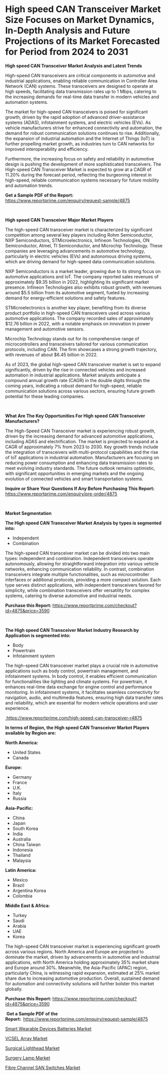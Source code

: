 <p><h1>High speed CAN Transceiver Market Size Focuses on Market Dynamics, In-Depth Analysis and Future Projections of its Market Forecasted for Period from 2024 to 2031</h1></p><p><strong>High speed CAN Transceiver Market Analysis and Latest Trends</strong></p>
<p><p>High-speed CAN transceivers are critical components in automotive and industrial applications, enabling reliable communication in Controller Area Network (CAN) systems. These transceivers are designed to operate at high speeds, facilitating data transmission rates up to 1 Mbps, catering to the increasing demands for real-time data transfer in modern vehicles and automation systems.</p><p>The market for high-speed CAN transceivers is poised for significant growth, driven by the rapid adoption of advanced driver-assistance systems (ADAS), infotainment systems, and electric vehicles (EVs). As vehicle manufacturers strive for enhanced connectivity and automation, the demand for robust communication solutions continues to rise. Additionally, the expansion of industrial automation and the Internet of Things (IoT) is further propelling market growth, as industries turn to CAN networks for improved interoperability and efficiency.</p><p>Furthermore, the increasing focus on safety and reliability in automotive design is pushing the development of more sophisticated transceivers. The High-speed CAN Transceiver Market is expected to grow at a CAGR of 11.20% during the forecast period, reflecting the burgeoning interest in high-speed, reliable communication systems necessary for future mobility and automation trends.</p></p>
<p><strong>Get a Sample PDF of the Report:&nbsp;</strong> <a href="https://www.reportprime.com/enquiry/request-sample/4875">https://www.reportprime.com/enquiry/request-sample/4875</a></p>
<p>&nbsp;</p>
<p><strong>High speed CAN Transceiver Major Market Players</strong></p>
<p><p>The high-speed CAN transceiver market is characterized by significant competition among several key players including Rohm Semiconductor, NXP Semiconductors, STMicroelectronics, Infineon Technologies, ON Semiconductor, Atmel, TI Semiconductor, and Microchip Technology. These companies are leveraging advancements in automotive technology, particularly in electric vehicles (EVs) and autonomous driving systems, which are driving demand for high-speed data communication solutions.</p><p>NXP Semiconductors is a market leader, growing due to its strong focus on automotive applications and IoT. The company reported sales revenues of approximately $9.35 billion in 2022, highlighting its significant market presence. Infineon Technologies also exhibits robust growth, with revenues around $5.5 billion from its automotive segment, fueled by increasing demand for energy-efficient solutions and safety features.</p><p>STMicroelectronics is another key player, benefiting from its diverse product portfolio in high-speed CAN transceivers used across various automotive applications. The company recorded sales of approximately $12.76 billion in 2022, with a notable emphasis on innovation in power management and automotive sensors.</p><p>Microchip Technology stands out for its comprehensive range of microcontrollers and transceivers tailored for various communication protocols, including CAN. The firm showcases a strong growth trajectory, with revenues of about $6.45 billion in 2022.</p><p>As of 2023, the global high-speed CAN transceiver market is set to expand significantly, driven by the rise in connected vehicles and increased automation in industrial applications. Market analysts anticipate a compound annual growth rate (CAGR) in the double digits through the coming years, indicating a robust demand for high-speed, reliable communication solutions across various sectors, ensuring future growth potential for these leading companies.</p></p>
<p>&nbsp;</p>
<p><strong>What Are The Key Opportunities For High speed CAN Transceiver Manufacturers?</strong></p>
<p><p>The High-Speed CAN Transceiver market is experiencing robust growth, driven by the increasing demand for advanced automotive applications, including ADAS and electrification. The market is projected to expand at a CAGR of approximately 7% from 2023 to 2030. Key growth trends include the integration of transceivers with multi-protocol capabilities and the rise of IoT applications in industrial automation. Manufacturers are focusing on reducing power consumption and enhancing data transmission rates to meet evolving industry standards. The future outlook remains optimistic, with significant opportunities in emerging markets and the ongoing evolution of connected vehicles and smart transportation systems.</p></p>
<p><strong>Inquire or Share Your Questions If Any Before Purchasing This Report:</strong> <a href="https://www.reportprime.com/enquiry/pre-order/4875">https://www.reportprime.com/enquiry/pre-order/4875</a></p>
<p>&nbsp;</p>
<p><strong>Market Segmentation</strong></p>
<p><strong>The High speed CAN Transceiver Market Analysis by types is segmented into:</strong></p>
<p><ul><li>Independent</li><li>Combination</li></ul></p>
<p><p>The high-speed CAN transceiver market can be divided into two main types: independent and combination. Independent transceivers operate autonomously, allowing for straightforward integration into various vehicle networks, enhancing communication reliability. In contrast, combination transceivers integrate multiple functionalities, such as microcontroller interfaces or additional protocols, providing a more compact solution. Each type serves distinct applications, with independent transceivers favored for simplicity, while combination transceivers offer versatility for complex systems, catering to diverse automotive and industrial needs.</p></p>
<p><strong>Purchase this Report:&nbsp;</strong><a href="https://www.reportprime.com/checkout?id=4875&price=3590">https://www.reportprime.com/checkout?id=4875&price=3590</a></p>
<p>&nbsp;</p>
<p><strong>The High speed CAN Transceiver Market Industry Research by Application is segmented into:</strong></p>
<p><ul><li>Body</li><li>Powertrain</li><li>Infotainment system</li></ul></p>
<p><p>The high-speed CAN transceiver market plays a crucial role in automotive applications such as body control, powertrain management, and infotainment systems. In body control, it enables efficient communication for functionalities like lighting and climate systems. For powertrain, it enhances real-time data exchange for engine control and performance monitoring. In infotainment systems, it facilitates seamless connectivity for navigation, audio, and multimedia features, ensuring high data transfer rates and reliability, which are essential for modern vehicle operations and user experience.</p></p>
<p><a href="https://www.reportprime.com/high-speed-can-transceiver-r4875">&nbsp;https://www.reportprime.com/high-speed-can-transceiver-r4875</a></p>
<p><strong>In terms of Region, the High speed CAN Transceiver Market Players available by Region are:</strong></p>
<p>
    <p> <strong> North America: </strong>
        <ul>
            <li>United States</li>
            <li>Canada</li>
        </ul>
        </p> 
    <p> <strong> Europe: </strong>
        <ul>
            <li>Germany</li>
            <li>France</li>
            <li>U.K.</li>
            <li>Italy</li>
            <li>Russia</li>
        </ul>
        </p> 
    <p> <strong> Asia-Pacific: </strong>
        <ul>
            <li>China</li>
            <li>Japan</li>
            <li>South Korea</li>
            <li>India</li>
            <li>Australia</li>
            <li>China Taiwan</li>
            <li>Indonesia</li>
            <li>Thailand</li>
            <li>Malaysia</li>
        </ul>
        </p> 
    <p> <strong> Latin America: </strong>
        <ul>
            <li>Mexico</li>
            <li>Brazil</li>
            <li>Argentina Korea</li>
            <li>Colombia</li>
        </ul>
        </p> 
    <p> <strong> Middle East & Africa: </strong>
        <ul>
            <li>Turkey</li>
            <li>Saudi</li>
            <li>Arabia</li>
            <li>UAE</li>
            <li>Korea</li>
        </ul>
    </p>
    </p>
<p><p>The high-speed CAN transceiver market is experiencing significant growth across various regions. North America and Europe are projected to dominate the market, driven by advancements in automotive and industrial applications, with North America holding approximately 35% market share and Europe around 30%. Meanwhile, the Asia-Pacific (APAC) region, particularly China, is witnessing rapid expansion, estimated at 25% market share due to increasing automotive production. Overall, sustained demand for automation and connectivity solutions will further bolster this market globally.</p></p>
<p><strong>Purchase this Report: </strong><a href="https://www.reportprime.com/checkout?id=4875&price=3590">https://www.reportprime.com/checkout?id=4875&price=3590</a></p>
<p>&nbsp;<strong>Get a Sample PDF of the Report:&nbsp;&nbsp;</strong><a href="https://www.reportprime.com/enquiry/request-sample/4875">https://www.reportprime.com/enquiry/request-sample/4875</a></p>
<p><strong></strong></p>
<p><p><a href="https://github.com/ryanbell8967/Market-Research-Report-List-1/blob/main/smart-wearable-devices-batteries-market.md">Smart Wearable Devices Batteries Market</a></p><p><a href="https://issuu.com/reportprime-2/docs/vcsel-array-market-size-2030.pptx_7ff52d6f45ad5c">VCSEL Array Market</a></p><p><a href="https://www.linkedin.com/pulse/surgical-lighthead-market-insights-products-regional-analysis-gjeve?trackingId=bboZFe4%2FR%2Fymbj8h5ONe2A%3D%3D">Surgical Lighthead Market</a></p><p><a href="https://www.linkedin.com/pulse/global-surgery-lamp-market-exploring-share-trends-future-growth-gdo4e?trackingId=V3hUAbeVRXusA0hM94eOSA%3D%3D">Surgery Lamp Market</a></p><p><a href="https://issuu.com/reportprime-2/docs/fibre-channel-san-switches-market-s_7b5ef090005129">Fibre Channel SAN Switches Market</a></p></p>